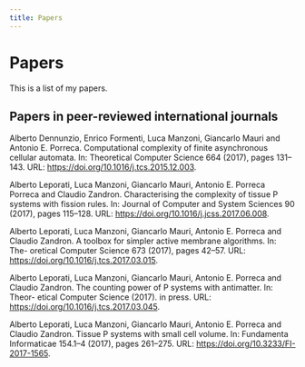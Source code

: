 ```yaml
---
title: Papers
---
```


Papers
======

This is a list of my papers.

Papers in peer-reviewed international journals
----------------------------------------------

Alberto Dennunzio, Enrico Formenti, Luca Manzoni, Giancarlo Mauri and Antonio E. Porreca. Computational complexity of finite asynchronous cellular automata. In: Theoretical Computer Science 664 (2017), pages 131–143. URL: <https://doi.org/10.1016/j.tcs.2015.12.003>.

Alberto Leporati, Luca Manzoni, Giancarlo Mauri, Antonio E. Porreca Porreca and Claudio Zandron. Characterising the complexity of tissue P systems with fission rules. In: Journal of Computer and System Sciences 90 (2017), pages 115–128. URL: <https://doi.org/10.1016/j.jcss.2017.06.008>.

Alberto Leporati, Luca Manzoni, Giancarlo Mauri, Antonio E. Porreca and Claudio Zandron. A toolbox for simpler active membrane algorithms. In: The- oretical Computer Science 673 (2017), pages 42–57. URL: <https://doi.org/10.1016/j.tcs.2017.03.015>.

Alberto Leporati, Luca Manzoni, Giancarlo Mauri, Antonio E. Porreca and
Claudio Zandron. The counting power of P systems with antimatter. In: Theor-
etical Computer Science (2017). in press. URL: <https://doi.org/10.1016/j.tcs.2017.03.045>.

Alberto Leporati, Luca Manzoni, Giancarlo Mauri, Antonio E. Porreca and Claudio Zandron. Tissue P systems with small cell volume. In: Fundamenta Informaticae 154.1–4 (2017), pages 261–275. URL: <https://doi.org/10.3233/FI-2017-1565>.
